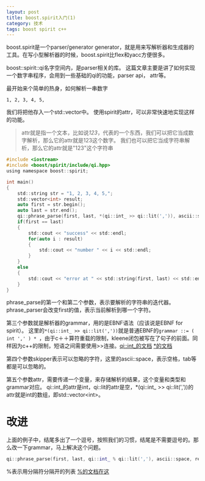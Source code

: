 ```yaml
---
layout: post
title: boost.spirit入门(1)
category: 技术
tags: boost spirit c++
---
```


boost.spirit是一个parser/generator generator，就是用来写解析器和生成器的工具。在写小型解析器的时候，boost.spirit比flex和yacc方便很多。

boost::spirit::qi名字空间内，是parser相关的库。
这篇文章主要是讲了如何实现一个数字串程序，会用到一些基础的qi的功能，parser api， attr等。

最开始来个简单的热身，如何解析一串数字

	1, 2, 3, 4, 5,

我们将把他存入一个std::vector<int>中。
使用spirit的attr，可以非常快速地实现这样的功能。

> attr就是指一个文本，比如说*123*，代表的一个东西，我们可以把它当成数字解析，那么它的attr就是123这个数字。
> 我们也可以把它当成字符串解析，那么它的attr就是"123"这个字符串

```c
#include <iostream>
#include <boost/spirit/include/qi.hpp>
using namespace boost::spirit;

int main()
{
	std::string str = "1, 2, 3, 4, 5,";
	std::vector<int> result;
	auto first = str.begin();
	auto last = str.end();
	qi::phrase_parse(first, last, *(qi::int_ >> qi::lit(',')), ascii::space, result);
	if(first == last)
	{
		std::cout << "success" << std::endl;
		for(auto i : result)
		{
			std::cout << "number " << i << std::endl;
		}
	}
	else
	{
		std::cout << "error at " << std::string(first, last) << std::endl;
	}
}

```

phrase\_parse的第一个和第二个参数，表示要解析的字符串的迭代器。
phrase\_parser会改变first的值，表示当前解析到哪一个字符。


第三个参数就是解析器的grammar，用的是EBNF语法（应该说是EBNF for spirit）。
这里的`*(qi::int_ >> qi::lit(','))`就是普通EBNF的`grammar ::= ( int ',' ) * `，由于c＋＋算符重载的限制，kleene闭包被写在了句子的前面。同样因为c++的限制，短语之间需要使用>>连接。[qi::int_的文档](http://www.boost.org/doc/libs/1_57_0/libs/spirit/doc/html/spirit/qi/quick_reference/qi_parsers/numeric.html) [*的文档](http://www.boost.org/doc/libs/1_57_0/libs/spirit/doc/html/spirit/qi/quick_reference/qi_parsers/operator.html)

第四个参数skipper表示可以忽略的字符，这里的ascii::space，表示空格，tab等都是可以忽略的。

第五个参数attr，需要传递一个变量，来存储解析的结果，这个变量和类型和grammar对应。
qi::int\_的attr是int，qi::lit的attr是空，*(qi::int\_ >> qi::lit(','))的attr就是int的数组，即std::vector\<int\>。


改进
=======
上面的例子中，结尾多出了一个逗号，按照我们的习惯，结尾是不需要逗号的。那么改一下grammar，马上解决这个问题。

```cpp
qi::phrase_parse(first, last, qi::int_ % qi::lit(','), ascii::space, result);
```

%表示用分隔符分隔开的列表 [%的文档在这](http://www.boost.org/doc/libs/1_57_0/libs/spirit/doc/html/spirit/qi/quick_reference/qi_parsers/operator.html)
